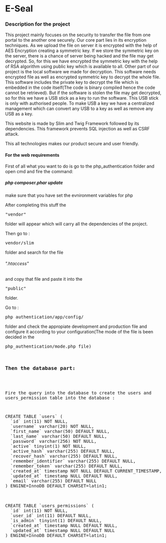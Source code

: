 <h1>E-Seal</h1>

<h3>Description for the project</h3>
<p>This project mainly focuses on the security to transfer the file from one portal to the another one securely. Our core part lies in its encryption techniques. As we upload the file on server it is encrypted with the help of AES Encryption creating a symmetric key. If we store the symmetric key on the server, there is a chance of server being hacked and the file may get decrypted. So, for this we have encrypted the symmetric key with the help of RSA algorithm using public key which is available to all. Other part of our project is the local software we made for decryption. This software needs encrypted file as well as encrypted symmetric key to decrypt the whole file. This software includes the private key to decrypt the file which is embedded in the code itself(The code is binary compiled hence the code cannot be retrieved). But if the software is stolen the file may get decrypted, so for this we have a USB stick as a key to run the software. This USB stick is only with authorised people. To make USB a key we have a centralized management which can convert any USB to a key as well as remove any USB as a key.

This website is made by Slim and Twig Framework followed by its dependencies. This framework prevents SQL injection as well as CSRF attack.

This all technologies makes our product secure and user friendly.
</p>

<h4>For the web requirements</h4>

First of all what you want to do is go to the php_authentication folder and open cmd and fire the command:<h5> php composer.phar update</h5>
make sure that you have set the evnironment variables for php

After completing this stuff the<pre>"vendor"</pre> folder will appear which will carry all the dependencies of the project.

Then go to :<pre>vendor/slim</pre> folder and search for the file <h6>".htaccess"</h6> and copy that file and paste it into the <pre>"public"</pre> folder.

Go to :<pre>php_authentication/app/config/</pre> folder and check the appropiate development and production file and configure it according to your configuration(The mode of the file is been decided in the <pre>php_authentication/mode.php file)</p>


<h3>Then the database part:</h3>

Fire the query into the database to create the users and users_permission table into the database :

<pre>CREATE TABLE `users` (
  `id` int(11) NOT NULL,
  `username` varchar(20) NOT NULL,
  `first_name` varchar(50) DEFAULT NULL,
  `last_name` varchar(50) DEFAULT NULL,
  `password` varchar(256) NOT NULL,
  `active` tinyint(1) NOT NULL,
  `active_hash` varchar(255) DEFAULT NULL,
  `recover_hash` varchar(255) DEFAULT NULL,
  `remember_identifier` varchar(255) DEFAULT NULL,
  `remember_token` varchar(255) DEFAULT NULL,
  `created_at` timestamp NOT NULL DEFAULT CURRENT_TIMESTAMP,
  `updated_at` timestamp NULL DEFAULT NULL,
  `email` varchar(255) DEFAULT NULL
) ENGINE=InnoDB DEFAULT CHARSET=latin1;



CREATE TABLE `users_permissions` (
  `id` int(11) NOT NULL,
  `user_id` int(11) DEFAULT NULL,
  `is_admin` tinyint(1) DEFAULT NULL,
  `created_at` timestamp NULL DEFAULT NULL,
  `updated_at` timestamp NULL DEFAULT NULL
) ENGINE=InnoDB DEFAULT CHARSET=latin1;
</pre>

